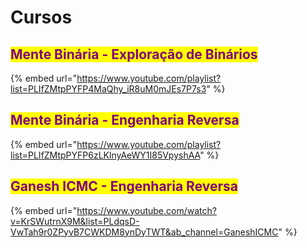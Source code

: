 # Cursos

## <mark style="color:purple;">**Mente Binária - Exploração de Binários**</mark>

{% embed url="https://www.youtube.com/playlist?list=PLIfZMtpPYFP4MaQhy_iR8uM0mJEs7P7s3" %}

## <mark style="color:purple;">**Mente Binária - Engenharia Reversa**</mark>

{% embed url="https://www.youtube.com/playlist?list=PLIfZMtpPYFP6zLKlnyAeWY1I85VpyshAA" %}

## <mark style="color:purple;">**Ganesh ICMC - Engenharia Reversa**</mark>

{% embed url="https://www.youtube.com/watch?v=KrSWutrnX9M&list=PLdqsD-VwTah9r0ZPyvB7CWKDM8ynDyTWT&ab_channel=GaneshICMC" %}
